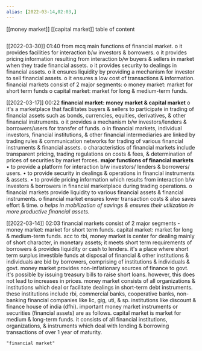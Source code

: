 ```yaml
---
alias: [2022-03-14,02:03,]
---
```

[[money market]] [[capital market]]
table of content
```toc
```

[[2022-03-30]] 01:40
from mcq
main functions of financial market.
o it provides facilities for interaction b/w investors & borrowers.
o it provides pricing information resulting from interaction b/w buyers & sellers in market when they trade financial assets.
o it provides security to dealings in financial assets.
o it ensures liquidity by providing a mechanism for investor to sell financial assets.
o it ensures a low cost of transactions & information.
financial markets consist of 2 major segments:
o money market: market for short term funds
o capital market: market for long & medium-term funds.


[[2022-03-17]] 00:22
**financial market: money market & capital market**
o it's a marketplace that facilitates buyers & sellers to participate in trading of financial assets such as bonds, currencies, equities, derivatives, & other financial instruments.
o it provides a mechanism b/w investors/lenders & borrowers/users for transfer of funds.
o in financial markets, individual investors, financial institutions, & other financial intermediaries are linked by trading rules & communication networks for trading of various financial instruments & financial assets.
o characteristics of financial markets include transparent pricing, trading regulations on costs & fees, & determination of prices of securities by market forces.
**major functions of financial markets**
• to provide a platform for interaction b/w investors/ lenders & borrowers/ users.
• to provide security in dealings & operations in financial instruments & assets.
• to provide pricing information which results from interaction b/w investors & borrowers in financial marketplace during trading operations.
o financial markets provide liquidity to various financial assets & financial instruments.
o financial market ensures lower transaction costs & also saves effort & time.
o *helps in mobilization of savings & ensures their utilization in more productive financial assets*.

[[2022-03-14]] 02:03
financial markets consist of 2 major segments -
money market:
	market for short term funds.
capital market:
	market for long & medium-term funds.
acc to rbi, money market is center for dealing mainly of short character, in monetary assets; it meets short term requirements of borrowers & provides liquidity or cash to lenders.
it's a place where short term surplus investible funds at disposal of financial & other institutions & individuals are bid by borrowers, comprising of institutions & individuals & govt.
money market provides non-inflationary sources of finance to govt.
	it's possible by issuing treasury bills to raise short loans. however, this does not lead to increases in prices.
money market consists of all organizations & institutions which deal or facilitate dealings in short-term debt instruments.
these institutions include rbi, commercial banks, cooperative banks, non-banking financial companies like lic, gig, uti, & sp. institutions like discount & finance house of india (dfhi).
important money market instruments or securities (financial assets) are as follows.
capital market is market for medium & long-term funds.
it consists of all financial institutions, organizations, & instruments which deal with lending & borrowing transactions of over 1 year of maturity.
```query
"financial market"
```